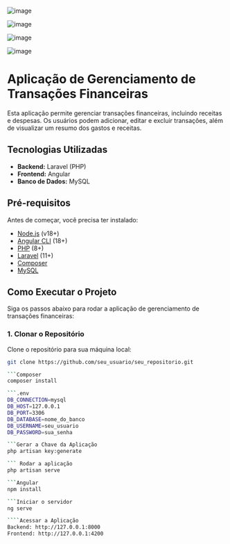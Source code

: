 ![image](https://github.com/user-attachments/assets/0dfb67cb-7a13-49a2-9e5e-5a816f223d49)

![image](https://github.com/user-attachments/assets/426a0f5c-9455-42a2-9f59-8dc643643a75)

![image](https://github.com/user-attachments/assets/0d48d401-15ed-464d-8fb3-18e831adcb50)

![image](https://github.com/user-attachments/assets/191eea1b-76dc-4c6f-beba-d4c0a80ce380)


# Aplicação de Gerenciamento de Transações Financeiras

Esta aplicação permite gerenciar transações financeiras, incluindo receitas e despesas. Os usuários podem adicionar, editar e excluir transações, além de visualizar um resumo dos gastos e receitas.

## Tecnologias Utilizadas

- **Backend:** Laravel (PHP)
- **Frontend:** Angular
- **Banco de Dados:** MySQL

## Pré-requisitos

Antes de começar, você precisa ter instalado:

- [Node.js](https://nodejs.org/en/) (v18+)
- [Angular CLI](https://angular.io/cli) (18+)
- [PHP](https://www.php.net/downloads) (8+)
- [Laravel](https://laravel.com/docs/11.x/installation) (11+)
- [Composer](https://getcomposer.org/)
- [MySQL](https://www.mysql.com/)

## Como Executar o Projeto

Siga os passos abaixo para rodar a aplicação de gerenciamento de transações financeiras:

### 1. Clonar o Repositório

Clone o repositório para sua máquina local:

```bash
git clone https://github.com/seu_usuario/seu_repositorio.git

```Composer
composer install

```.env
DB_CONNECTION=mysql
DB_HOST=127.0.0.1
DB_PORT=3306
DB_DATABASE=nome_do_banco
DB_USERNAME=seu_usuario
DB_PASSWORD=sua_senha

```Gerar a Chave da Aplicação
php artisan key:generate

``` Rodar a aplicação
php artisan serve

```Angular
npm install

```Iniciar o servidor
ng serve

````Acessar a Aplicação
Backend: http://127.0.0.1:8000
Frontend: http://127.0.0.1:4200

